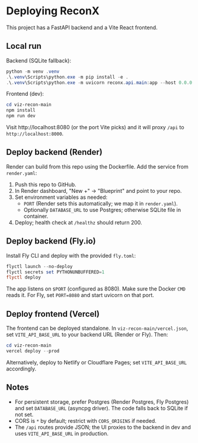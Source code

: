 # Deploying ReconX

This project has a FastAPI backend and a Vite React frontend.

## Local run

Backend (SQLite fallback):

```powershell
python -m venv .venv
.\.venv\Scripts\python.exe -m pip install -e .
.\.venv\Scripts\python.exe -m uvicorn reconx.api.main:app --host 0.0.0.0 --port 8000
```

Frontend (dev):

```powershell
cd viz-recon-main
npm install
npm run dev
```

Visit http://localhost:8080 (or the port Vite picks) and it will proxy `/api` to `http://localhost:8000`.

## Deploy backend (Render)

Render can build from this repo using the Dockerfile. Add the service from `render.yaml`:

1. Push this repo to GitHub.
2. In Render dashboard, "New +" → "Blueprint" and point to your repo.
3. Set environment variables as needed:
   - `PORT` (Render sets this automatically; we map it in `render.yaml`).
   - Optionally `DATABASE_URL` to use Postgres; otherwise SQLite file in container.
4. Deploy; health check at `/healthz` should return 200.

## Deploy backend (Fly.io)

Install Fly CLI and deploy with the provided `fly.toml`:

```powershell
flyctl launch --no-deploy
flyctl secrets set PYTHONUNBUFFERED=1
flyctl deploy
```

The app listens on `$PORT` (configured as 8080). Make sure the Docker `CMD` reads it. For Fly, set `PORT=8080` and start uvicorn on that port.

## Deploy frontend (Vercel)

The frontend can be deployed standalone. In `viz-recon-main/vercel.json`, set `VITE_API_BASE_URL` to your backend URL (Render or Fly). Then:

```powershell
cd viz-recon-main
vercel deploy --prod
```

Alternatively, deploy to Netlify or Cloudflare Pages; set `VITE_API_BASE_URL` accordingly.

## Notes

- For persistent storage, prefer Postgres (Render Postgres, Fly Postgres) and set `DATABASE_URL` (asyncpg driver). The code falls back to SQLite if not set.
- CORS is `*` by default; restrict with `CORS_ORIGINS` if needed.
- The `/api` routes provide JSON; the UI proxies to the backend in dev and uses `VITE_API_BASE_URL` in production.
